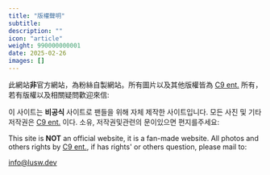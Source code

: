 ```yaml
---
title: "版權聲明"
subtitle:
description: ""
icon: "article"
weight: 990000000001
date: 2025-02-26
images: []
---
```


此網站**非**官方網站，為粉絲自製網站。所有圖片以及其他版權皆為 [C9 ent.](http://c9ent.co.kr/) 所有，若有版權以及相關疑問歡迎來信:

이 사이트는 **비공식** 사이트로 팬들을 위해 자체 제작한 사이트입니다. 모든 사진 및 기타 저작권은 [C9 ent.](http://c9ent.co.kr/) 이다. 소유, 저작권및관련의 문이있으면 편지를주세요:

This site is **NOT** an official website, it is a fan-made website. All photos and others rights by [C9 ent.](http://c9ent.co.kr/), if has rights' or others question, please mail to:


[info@lusw.dev](mailto:info@lusw.dev)

